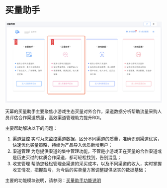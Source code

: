 # 买量助手

![](../.gitbook/assets/image%20%28152%29.png)

天幕的买量助手主要聚焦小游戏生态买量对外合作，渠道数据分析帮助流量采购人员评估合作渠道质量，高效渠道管理助力提升ROI。

主要帮助解决以下的问题：

1. 渠道监控 实时为您监控渠道数据，区分不同渠道的质量，准确识别渠道优劣，快速优化买量策略，持续为产品导入优质新增用户； 
2. 渠道管理  为您提供渠道的集中管理功能，不管是小游戏正在买量的合作渠道或是历史买过的优质合作渠道，都可轻松找到，告别混乱； 
3. 收支管理  帮助您轻松管理全渠道的采买成本，以及不同渠道的收入，实时掌握收支情况，把握盈亏，为今后的买卖量方案调整提供坚实的数据基础；

主要的功能模块说明，请参阅：[买量助手功能说明](main-features/)

